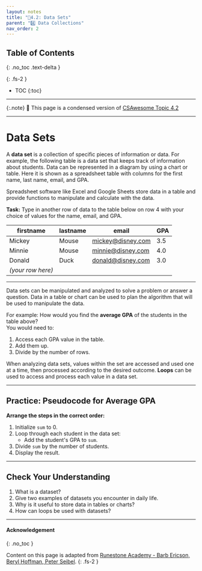```yaml
---
layout: notes
title: "📓4.2: Data Sets" 
parent: "4️⃣ Data Collections"
nav_order: 2
---
```


## Table of Contents
{: .no_toc .text-delta }

{: .fs-2 }
- TOC
{:toc}

---

{:.note}
📖 This page is a condensed version of [CSAwesome Topic 4.2]() 

---


# Data Sets

A **data set** is a collection of specific pieces of information or data. For example, the following table is a data set that keeps track of information about students. Data can be represented in a diagram by using a chart or table. Here it is shown as a spreadsheet table with columns for the first name, last name, email, and GPA.

Spreadsheet software like Excel and Google Sheets store data in a table and provide functions to manipulate and calculate with the data.

**Task:** Type in another row of data to the table below on row 4 with your choice of values for the name, email, and GPA.

| firstname | lastname | email                 | GPA |
|-----------|----------|-----------------------|-----|
| Mickey    | Mouse    | mickey@disney.com     | 3.5 |
| Minnie    | Mouse    | minnie@disney.com     | 4.0 |
| Donald    | Duck     | donald@disney.com     | 3.0 |
| *(your row here)* |  |  |     |

---

Data sets can be manipulated and analyzed to solve a problem or answer a question. Data in a table or chart can be used to plan the algorithm that will be used to manipulate the data.

For example: How would you find the **average GPA** of the students in the table above?  
You would need to:
1. Access each GPA value in the table.
2. Add them up.
3. Divide by the number of rows.

When analyzing data sets, values within the set are accessed and used one at a time, then processed according to the desired outcome. **Loops** can be used to access and process each value in a data set.

---

## Practice: Pseudocode for Average GPA

<div class="task" markdown="block">

**Arrange the steps in the correct order:**

1. Initialize `sum` to 0.  
2. Loop through each student in the data set:  
   - Add the student's GPA to `sum`.  
3. Divide `sum` by the number of students.  
4. Display the result.

</div>

---

## Check Your Understanding

<div class="task" markdown="block">

1. What is a dataset?
2. Give two examples of datasets you encounter in daily life.
3. Why is it useful to store data in tables or charts?
4. How can loops be used with datasets?

</div>

---

#### Acknowledgement
{: .no_toc }

Content on this page is adapted from [Runestone Academy - Barb Ericson, Beryl Hoffman, Peter Seibel](https://runestone.academy/ns/books/published/csawesome2/csawesome2.html).
{: .fs-2 }
